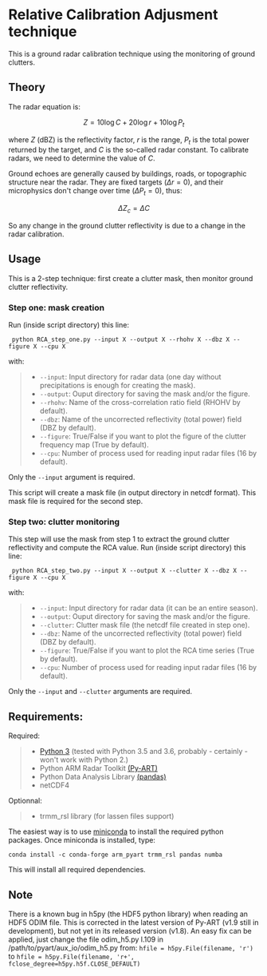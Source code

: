 # Relative Calibration Adjusment technique

This is a ground radar calibration technique using the monitoring of ground clutters.

## Theory

The radar equation is:

$$ Z = 10 \log C + 20 \log r + 10 \log P_t$$

where $Z$ (dBZ) is the reflectivity factor, $r$ is the range, $P_t$ is the total power returned by the target, and $C$ is the so-called radar constant. To calibrate radars, we need to determine the value of $C$.

Ground echoes are generally caused by buildings, roads, or topographic structure near the radar. They are fixed targets $(\Delta r = 0)$, and their microphysics don't change over time $(\Delta P_t = 0)$, thus:

$$ \Delta Z_c = \Delta C $$

So any change in the ground clutter reflectivity is due to a change in the radar calibration.

## Usage

This is a 2-step technique: first create a clutter mask, then monitor ground clutter reflectivity.

### Step one: mask creation

Run (inside script directory) this line:

``` python RCA_step_one.py --input X --output X --rhohv X --dbz X --figure X --cpu X```

with:
>- ```--input```: Input directory for radar data (one day without precipitations is enough for creating the mask).
>- ```--output```: Ouput directory for saving the mask and/or the figure.
>- ```--rhohv```: Name of the cross-correlation ratio field (RHOHV by default).
>- ```--dbz```: Name of the uncorrected reflectivity (total power) field (DBZ by default).
>- ```--figure```: True/False if you want to plot the figure of the clutter frequency map (True by default).
>- ```--cpu```: Number of process used for reading input radar files (16 by default).

Only the `--input` argument is required.

This script will create a mask file (in output directory in netcdf format). This mask file is required for the second step.

### Step two: clutter monitoring

This step will use the mask from step 1 to extract the ground clutter reflectivity and compute the RCA value.
Run (inside script directory) this line:

``` python RCA_step_two.py --input X --output X --clutter X --dbz X --figure X --cpu X```

with:
>- ```--input```: Input directory for radar data (it can be an entire season).
>- ```--output```: Ouput directory for saving the mask and/or the figure.
>- ```--clutter```: Clutter mask file (the netcdf file created in step one).
>- ```--dbz```: Name of the uncorrected reflectivity (total power) field (DBZ by default).
>- ```--figure```: True/False if you want to plot the RCA time series (True by default).
>- ```--cpu```: Number of process used for reading input radar files (16 by default).

Only the `--input` and `--clutter` arguments are required.

## Requirements:

Required:
>- [Python 3][3] (tested with Python 3.5 and 3.6, probably - certainly - won't work with Python 2.)
>- Python ARM Radar Toolkit [(Py-ART) ][1]
>- Python Data Analysis Library [(pandas)][2]
>- netCDF4

Optionnal:
>- trmm_rsl library (for lassen files support)

The easiest way is to use [miniconda][3] to install the required python packages. Once miniconda is installed, type:

```conda install -c conda-forge arm_pyart trmm_rsl pandas numba```

This will install all required dependencies.

[1]: https://github.com/ARM-DOE/pyart
[2]: http://pandas.pydata.org/
[3]: https://conda.io/miniconda.html

## Note

There is a known bug in h5py (the HDF5 python library)  when reading an HDF5 ODIM file. This is corrected in the latest version of Py-ART (v1.9 still in development), but not yet in its released version (v1.8). An easy fix can be applied, just change the file odim_h5.py l.109 in /path/to/pyart/aux_io/odim_h5.py from: ```hfile = h5py.File(filename, 'r')``` to ```hfile = h5py.File(filename, 'r+', fclose_degree=h5py.h5f.CLOSE_DEFAULT) ```
